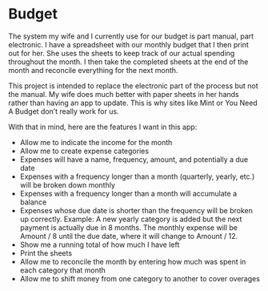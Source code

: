 # Budget
The system my wife and I currently use for our budget is part manual, part electronic. I have a spreadsheet with our monthly budget that I then print out for her. She uses the sheets to keep track of our actual spending throughout the month. I then take the completed sheets at the end of the month and reconcile everything for the next month.

This project is intended to replace the electronic part of the process but not the manual. My wife does much better with paper sheets in her hands rather than having an app to update. This is why sites like Mint or You Need A Budget don’t really work for us.

With that in mind, here are the features I want in this app:

- Allow me to indicate the income for the month
- Allow me to create expense categories
- Expenses will have a name, frequency, amount, and potentially a due date
- Expenses with a frequency longer than a month (quarterly, yearly, etc.) will be broken down monthly
- Expenses with a frequency longer than a month will accumulate a balance
- Expenses whose due date is shorter than the frequency will be broken up correctly. Example: A new yearly category is added but the next payment is actually due in 8 months. The monthly expense will be Amount / 8 until the due date, where it will change to Amount / 12.
- Show me a running total of how much I have left
- Print the sheets
- Allow me to reconcile the month by entering how much was spent in each category that month
- Allow me to shift money from one category to another to cover overages
